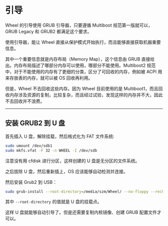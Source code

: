 # 引导

Wheel 的引导使用 GRUB 引导器，只要遵循 Multiboot 规范第一版就可以，GRUB Legacy 和 GRUB2 都满足这个要求。

使用引导器，能让 Wheel 直接从保护模式开始执行，而且能够直接获取机器重要信息。

其中一个重要信息就是内存布局（Memory Map），这个信息由 GRUB 直接给出。内存布局描述了哪部分内存可以使用，哪部分不能使用。Multiboot2 规范中，对于不能使用的内存有了更细的分类，区分了可回收的内存，例如被 ACPI 用来存放表的内存，就可以被 OS 回收再利用。

但是，Wheel 不去回收这些内存。因为 Wheel 目前使用的是 Multiboot1，而且回收内存涉及资源的复制，比较复杂，而且经过试验，发现这样的内存并不大，因此不去回收并不浪费。

- - -

## 安装 GRUB2 到 U 盘

首先插入 U 盘，解除挂载，然后格式化为 FAT 文件系统:

``` bash
sudo umount /dev/sdb1
sudo mkfs.vfat -F 32 -n WHEEL -I /dev/sdb
```

注意没有用 cfdisk 进行分区，这样创建的 U 盘是无分区的文件系统。

之后拔除 U 盘，然后重新插上，OS 应该能够自动检测并连接。

然后安装 Grub2 到 USB：

``` bash
sudo grub-install --root-directory=/media/szm/Wheel/ --no-floppy --recheck --force /dev/sdb
```

其中 `--root-directory` 的值就是 U 盘的挂载点。

这样 U 盘就能够自动引导了。但是还需要复制内核镜像、创建 GRUB 配置文件才可以。
